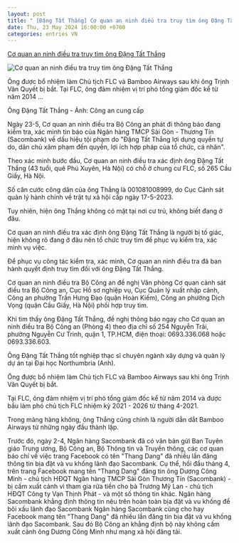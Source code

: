 ```yaml
---
layout: post
title: " [Đặng Tất Thắng] Cơ quan an ninh điều tra truy tìm ông Đặng Tất Thắng"
date: Thu, 23 May 2024 16:00:00 +0700
categories: entries VN
---
```

[Cơ quan an ninh điều tra truy tìm ông Đặng Tất Thắng](https://tuoitre.vn/co-quan-an-ninh-dieu-tra-truy-tim-ong-dang-tat-thang-20240523150312811.htm)

![Cơ quan an ninh điều tra truy tìm ông Đặng Tất Thắng](https://cdn1.tuoitre.vn/zoom/600_315/471584752817336320/2024/5/23/z546803005803067dc25231d2a91583-1716446885997-17164507265101934260394-23-0-442-800-crop-17164508321501553954618.jpeg)

Ông được bổ nhiệm làm Chủ tịch FLC và Bamboo Airways sau khi ông Trịnh Văn Quyết bị bắt. Tại FLC, ông đảm nhiệm vị trí phó tổng giám đốc kể từ năm 2014 ...

Ông Đặng Tất Thắng - Ảnh: Công an cung cấp

Ngày 23-5, Cơ quan an ninh điều tra Bộ Công an phát đi thông báo đang kiểm tra, xác minh tin báo của Ngân hàng TMCP Sài Gòn - Thương Tín (Sacombank) về dấu hiệu tội phạm do "Đặng Tất Thắng lợi dụng quyền tự do, dân chủ xâm phạm đến quyền, lợi ích hợp pháp của tổ chức, cá nhân".

Theo xác minh bước đầu, Cơ quan an ninh điều tra xác định ông Đặng Tất Thắng (43 tuổi, quê Phú Xuyên, Hà Nội) có chỗ ở chung cư FLC, số 265 Cầu Giấy, Hà Nội.

Số căn cước công dân của ông Thắng là 001081008999, do Cục Cảnh sát quản lý hành chính về trật tự xã hội cấp ngày 17-5-2023.

Tuy nhiên, hiện ông Thắng không có mặt tại nơi cư trú, không biết đang ở đâu.

Cơ quan an ninh điều tra xác định ông Đặng Tất Thắng là người bị tố giác, hiện không rõ đang ở đâu nên tổ chức truy tìm để phục vụ kiểm tra, xác minh vụ việc.

Để phục vụ công tác kiểm tra, xác minh, Cơ quan an ninh điều tra đã ban hành quyết định truy tìm đối với ông Đặng Tất Thắng.

Cơ quan an ninh điều tra Bộ Công an đề nghị Văn phòng Cơ quan cảnh sát điều tra Bộ Công an, Cục Hồ sơ nghiệp vụ, Cục Quản lý xuất nhập cảnh, Công an phường Trần Hưng Đạo (quận Hoàn Kiếm), Công an phường Dịch Vọng (quận Cầu Giấy, Hà Nội) phối hợp truy tìm.

Khi tìm thấy ông Đặng Tất Thắng, đề nghị thông báo ngay cho Cơ quan an ninh điều tra Bộ Công an (Phòng 4) theo địa chỉ số 254 Nguyễn Trãi, phường Nguyễn Cư Trinh, quận 1, TP.HCM, điện thoại: 0693.336.068 hoặc 0693.336.603.

Ông Đặng Tất Thắng tốt nghiệp thạc sĩ chuyên ngành xây dựng và quản lý dự án tại Đại học Northumbria (Anh).

Ông được bổ nhiệm làm Chủ tịch FLC và Bamboo Airways sau khi ông Trịnh Văn Quyết bị bắt.

Tại FLC, ông đảm nhiệm vị trí phó tổng giám đốc kể từ năm 2014 và được bầu làm phó chủ tịch FLC nhiệm kỳ 2021 - 2026 từ tháng 4-2021.

Trong mảng hàng không, ông Thắng cũng chính là người dẫn dắt Bamboo Airways từ những ngày đầu thành lập.

Trước đó, ngày 2-4, Ngân hàng Sacombank đã có văn bản gửi Ban Tuyên giáo Trung ương, Bộ Công an, Bộ Thông tin và Truyền thông, các cơ quan báo chí về việc trang Facebook có tên "Thang Dang" đã nhiều lần đăng thông tin bịa đặt và vu khống lãnh đạo Sacombank. Cụ thể, hồi đầu tháng 4, trên trang Facebook mang tên "Thang Dang" đăng tin ông Dương Công Minh - chủ tịch HĐQT Ngân hàng TMCP Sài Gòn Thương Tín (Sacombank) - bị cấm xuất cảnh vì tham gia rửa tiền cho bà Trương Mỹ Lan - chủ tịch HĐQT Công ty Vạn Thịnh Phát - và một số thông tin khác. Ngân hàng Sacombank khẳng định thông tin nêu trên hoàn toàn bịa đặt và vu khống để bôi xấu lãnh đạo Sacombank Ngân hàng Sacombank cũng cho hay Facebook mang tên "Thang Dang" đã nhiều lần đăng tin bịa đặt và vu khống lãnh đạo Sacombank. Sau đó Bộ Công an khẳng định bộ này không cấm xuất cảnh ông Dương Công Minh như mạng xã hội đăng tải.

